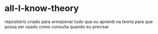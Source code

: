 # all-I-know-theory
repositório criado para armazenar tudo que eu aprendi na teoria para que possa ser usado como consulta quando eu precisar
